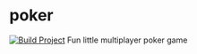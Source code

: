 # poker
[![Build Project](https://github.com/bigbasti/poker/actions/workflows/main.yml/badge.svg)](https://github.com/bigbasti/poker/actions/workflows/main.yml)
Fun little multiplayer poker game
